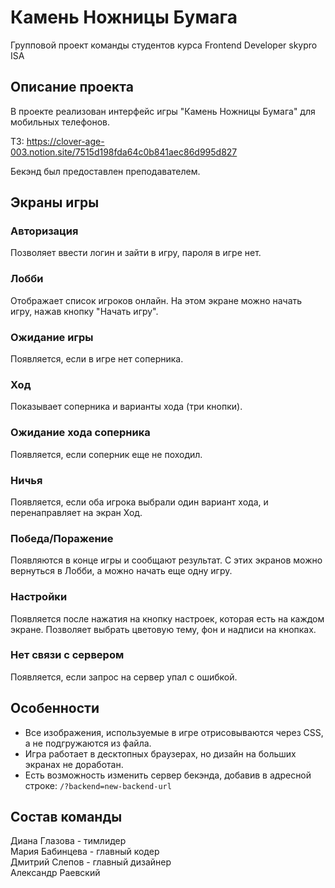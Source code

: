 # Камень Ножницы Бумага
Групповой проект команды студентов курса Frontend Developer skypro ISA

## Описание проекта
В проекте реализован интерфейс игры "Камень Ножницы Бумага" для мобильных телефонов.

ТЗ: https://clover-age-003.notion.site/7515d198fda64c0b841aec86d995d827

Бекэнд был предоставлен преподавателем.

## Экраны игры
### Авторизация
Позволяет ввести логин и зайти в игру, пароля в игре нет.
### Лобби
Отображает список игроков онлайн. На этом экране можно начать игру, нажав кнопку "Начать игру".
### Ожидание игры
Появляется, если в игре нет соперника.
### Ход
Показывает соперника и варианты хода (три кнопки).
### Ожидание хода соперника
Появляется, если соперник еще не походил.
### Ничья
Появляется, если оба игрока выбрали один вариант хода, и перенаправляет на экран Ход.
### Победа/Поражение
Появляются в конце игры и сообщают результат. С этих экранов можно вернуться в Лобби, а можно начать еще одну игру.
### Настройки
Появляется после нажатия на кнопку настроек, которая есть на каждом экране. Позволяет выбрать цветовую тему, фон и надписи на кнопках.
### Нет связи с сервером
Появляется, если запрос на сервер упал с ошибкой.

## Особенности
- Все изображения, используемые в игре отрисовываются через CSS, а не подгружаются из файла.
- Игра работает в десктопных браузерах, но дизайн на больших экранах не доработан.
- Есть возможность изменить сервер бекэнда, добавив в адресной строке:
`/?backend=new-backend-url`

## Состав команды
Диана Глазова - тимлидер  
Мария Бабинцева - главный кодер  
Дмитрий Слепов - главный дизайнер  
Александр Раевский  
